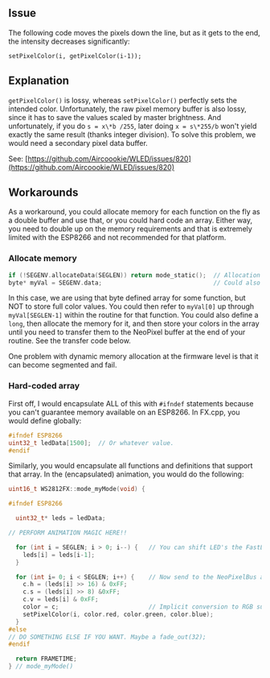 ## Issue
The following code moves the pixels down the line, but as it gets to the end, the intensity decreases significantly:

`setPixelColor(i, getPixelColor(i-1));`

## Explanation

`getPixelColor()` is lossy, whereas `setPixelColor()` perfectly sets the intended color. Unfortunately, the raw pixel memory buffer is also lossy, since it has to save the values scaled by master brightness. And unfortunately, if you do `s = x\*b /255`, later doing `x = s\*255/b` won't yield exactly the same result (thanks integer division). To solve this problem, we would need a secondary pixel data buffer.

See: [https://github.com/Aircoookie/WLED/issues/820](https://github.com/Aircoookie/WLED/issues/820)

## Workarounds
As a workaround, you could allocate memory for each function on the fly as a double buffer and use that, or you could hard code an array. Either way, you need to double up on the memory requirements and that is extremely limited with the ESP8266  and not recommended for that platform.

### Allocate memory
```C
if (!SEGENV.allocateData(SEGLEN)) return mode_static();  // Allocation failed
byte* myVal = SEGENV.data;                               // Could also be an int or long or whatever.
```
In this case, we are using that byte defined array for some function, but NOT to store full color values.
You could then refer to `myVal[0]` up through `myVal[SEGLEN-1]` within the routine for that function.
You could also define a `long`, then allocate the memory for it, and then store your colors in the array until you need to transfer them to the NeoPixel buffer at the end of your routine. See the transfer code below.

One problem with dynamic memory allocation at the firmware level is that it can become segmented and fail.

### Hard-coded array

First off, I would encapsulate ALL of this with `#ifndef` statements because you can't guarantee memory available on an ESP8266. In FX.cpp, you would define globally:

```C
#ifndef ESP8266
uint32_t ledData[1500];  // Or whatever value.
#endif
```
Similarly, you would encapsulate all functions and definitions that support that array. In the (encapsulated) animation, you would do the following:

```C
uint16_t WS2812FX::mode_myMode(void) {

#ifndef ESP8266

  uint32_t* leds = ledData;

// PERFORM ANIMATION MAGIC HERE!!

  for (int i = SEGLEN; i > 0; i--) {   // You can shift LED's the FastLED way.
    leds[i] = leds[i-1];
  }

  for (int i= 0; i < SEGLEN; i++) {    // Now send to the NeoPixelBus array
    c.h = (leds[i] >> 16) & 0xFF;
    c.s = (leds[i] >> 8) &0xFF;
    c.v = leds[i] & 0xFF;
    color = c;                         // Implicit conversion to RGB supplied by FastLED
    setPixelColor(i, color.red, color.green, color.blue);
  }
#else
// DO SOMETHING ELSE IF YOU WANT. Maybe a fade_out(32);
#endif

  return FRAMETIME;
} // mode_myMode()
```